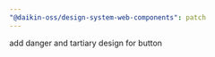 ```yaml
---
"@daikin-oss/design-system-web-components": patch
---
```


add danger and tartiary design for button
